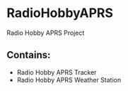 # RadioHobbyAPRS
Radio Hobby APRS Project

## Contains:
- Radio Hobby APRS Tracker
- Radio Hobby APRS Weather Station


